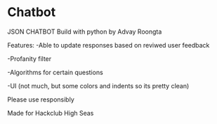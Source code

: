 # Chatbot

JSON CHATBOT 
Build with python by Advay Roongta

Features:
  -Able to update responses based on reviwed user feedback

  -Profanity filter
  
  -Algorithms for certain questions
  
  -UI (not much, but some colors and indents so its pretty clean)

Please use responsibly

Made for Hackclub High Seas
